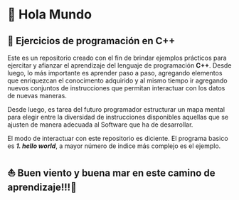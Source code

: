 # 👋 Hola Mundo

## 📌 Ejercicios de programación en C++

Este es un repositorio creado con el fin de brindar ejemplos prácticos para ejercitar y afianzar el aprendizaje del lenguaje de programación **C++**. Desde luego, lo más importante es aprender paso a paso, agregando elementos que enriquezcan el conocimento adquirido y al mismo tiempo ir agregando nuevos conjuntos de instrucciones que permitan interactuar con los datos de nuevas maneras.

Desde luego, es tarea del futuro programador estructurar un mapa mental para elegir entre la diversidad de instrucciones disponibles aquellas que se ajusten de manera adecuada al Software que ha de desarrollar.

El modo de interactuar con este repositorio es diciente. El programa basico es ***1. hello world***, a mayor número de indice más complejo es el ejemplo.

## ⛵ Buen viento y buena mar en este camino de aprendizaje!!!🧞 
